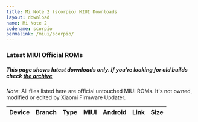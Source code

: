 ```yaml
---
title: Mi Note 2 (scorpio) MIUI Downloads
layout: download
name: Mi Note 2
codename: scorpio
permalink: /miui/scorpio/
---
```

### Latest MIUI Official ROMs
##### This page shows latest downloads only. If you're looking for old builds check [the archive](/archive/miui/scorpio/)
*Note*: All files listed here are official untouched MIUI ROMs. It's not owned, modified or edited by Xiaomi Firmware Updater.


<div class="table-responsive-md" id="table-wrapper">
<table id="miui" class="compact table table-striped table-hover table-sm">
    <thead class="thead-dark">
        <tr>
            <th>Device</th>
            <th>Branch</th>
            <th>Type</th>
            <th>MIUI</th>
            <th>Android</th>
            <th>Link</th>
            <th>Size</th>
        </tr>
    </thead>
    <script>loadMiuiDownloads('scorpio')</script>
</table>
</div>



